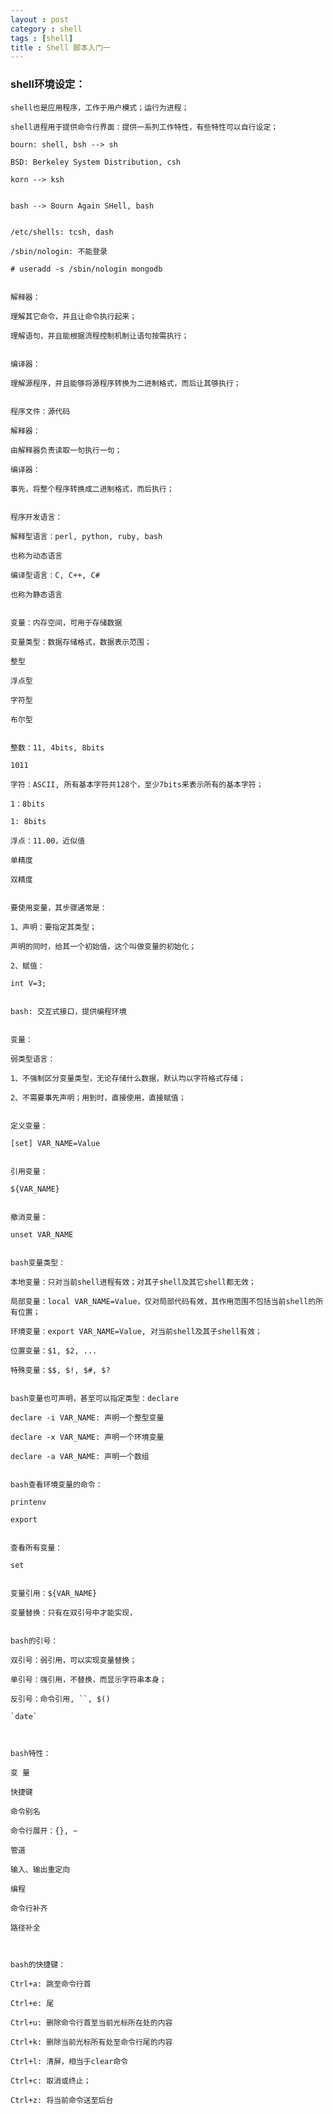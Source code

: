 ```yaml
---
layout : post
category : shell 
tags : [shell]
title : Shell 脚本入门一 
---
```



###  shell环境设定：

	shell也是应用程序，工作于用户模式；运行为进程；
	
	shell进程用于提供命令行界面：提供一系列工作特性，有些特性可以自行设定；

	bourn: shell, bsh --> sh

	BSD: Berkeley System Distribution, csh

	korn --> ksh


	bash --> Bourn Again SHell, bash


	/etc/shells: tcsh, dash

	/sbin/nologin: 不能登录

	# useradd -s /sbin/nologin mongodb


	解释器：

	理解其它命令，并且让命令执行起来；

	理解语句，并且能根据流程控制机制让语句按需执行；


	编译器：

	理解源程序，并且能够将源程序转换为二进制格式，而后让其够执行；


	程序文件：源代码

	解释器：

	由解释器负责读取一句执行一句；

	编译器：

	事先，将整个程序转换成二进制格式，而后执行；


	程序开发语言：

	解释型语言：perl, python, ruby, bash

	也称为动态语言

	编译型语言：C, C++, C#

	也称为静态语言


	变量：内存空间，可用于存储数据

	变量类型：数据存储格式，数据表示范围；

	整型

	浮点型

	字符型

	布尔型


	整数：11, 4bits, 8bits

	1011

	字符：ASCII, 所有基本字符共128个，至少7bits来表示所有的基本字符；

	1：8bits

	1: 8bits

	浮点：11.00，近似值

	单精度

	双精度


	要使用变量，其步骤通常是：

	1、声明：要指定其类型；

	声明的同时，给其一个初始值，这个叫做变量的初始化；

	2、赋值：

	int V=3;


	bash: 交互式接口，提供编程环境


	变量：

	弱类型语言：

	1、不强制区分变量类型，无论存储什么数据，默认均以字符格式存储；

	2、不需要事先声明；用到时，直接使用，直接赋值；


	定义变量：

	[set] VAR_NAME=Value


	引用变量：

	${VAR_NAME}


	撤消变量：

	unset VAR_NAME


	bash变量类型：

	本地变量：只对当前shell进程有效；对其子shell及其它shell都无效；

	局部变量：local VAR_NAME=Value，仅对局部代码有效，其作用范围不包括当前shell的所有位置；

	环境变量：export VAR_NAME=Value, 对当前shell及其子shell有效；

	位置变量：$1, $2, ...

	特殊变量：$$, $!, $#, $?


	bash变量也可声明，甚至可以指定类型：declare

	declare -i VAR_NAME: 声明一个整型变量

	declare -x VAR_NAME: 声明一个环境变量

	declare -a VAR_NAME: 声明一个数组


	bash查看环境变量的命令：

	printenv

	export


	查看所有变量：

	set


	变量引用：${VAR_NAME}

	变量替换：只有在双引号中才能实现，


	bash的引号：

	双引号：弱引用，可以实现变量替换；

	单引号：强引用，不替换，而显示字符串本身；

	反引号：命令引用, ``, $()

	`date`



	bash特性：

	变 量

	快捷键

	命令别名

	命令行展开：{}, ~

	管道

	输入、输出重定向

	编程

	命令行补齐

	路径补全



	bash的快捷键：

	Ctrl+a: 跳至命令行首

	Ctrl+e: 尾

	Ctrl+u: 删除命令行首至当前光标所在处的内容

	Ctrl+k: 删除当前光标所有处至命令行尾的内容

	Ctrl+l: 清屏，相当于clear命令

	Ctrl+c: 取消或终止；

	Ctrl+z: 将当前命令送至后台